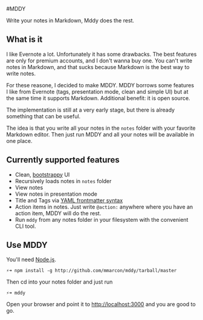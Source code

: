#MDDY

Write your notes in Markdown, Mddy does the rest.

## What is it

I like Evernote a lot. Unfortunately it has some drawbacks. The best features are only for premium accounts, and I don't wanna buy one. You can't write notes in Markdown, and that sucks because Markdown is the best way to write notes.

For these reasone, I decided to make MDDY. MDDY borrows some features I like from Evernote (tags, presentation mode, clean and simple UI) but at the same time it supports Markdown. Additional benefit: it is open source.

The implementation is still at a very early stage, but there is already something that can be useful.

The idea is that you write all your notes in the `notes` folder with your favorite Markdown editor. Then just run MDDY and all your notes will be available in one place.

## Currently supported features
 * Clean, [bootstrappy](http://getbootstrap.com/) UI
 * Recursively loads notes in `notes` folder
 * View notes
 * View notes in presentation mode
 * Title and Tags via [YAML frontmatter syntax](http://jekyllrb.com/docs/frontmatter/)
 * Action items in notes. Just write `@action:` anywhere where you have an action item, MDDY will do the rest.
 * Run `mddy` from any notes folder in your filesystem with the convenient CLI tool.

## Use MDDY

You'll need [Node.js](http://nodejs.org/).

    ⚡➜ npm install -g http://github.com/mmarcon/mddy/tarball/master

Then cd into your notes folder and just run

    ⚡➜ mddy

Open your browser and point it to [http://localhost:3000](http://localhost:3000) and you are good to go.
